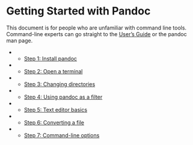 # Getting Started with Pandoc
This document is for people who are unfamiliar with command line tools. Command-line experts can go straight to the [User’s Guide](https://pandoc.org/MANUAL.html) or the pandoc man page.
- -   [Step 1: Install pandoc](https://pandoc.org/getting-started.html#step-1-install-pandoc)
- -   [Step 2: Open a terminal](https://pandoc.org/getting-started.html#step-2-open-a-terminal)
- -   [Step 3: Changing directories](https://pandoc.org/getting-started.html#step-3-changing-directories)
- -   [Step 4: Using pandoc as a filter](https://pandoc.org/getting-started.html#step-4-using-pandoc-as-a-filter)
- -   [Step 5: Text editor basics](https://pandoc.org/getting-started.html#step-5-text-editor-basics)
- -   [Step 6: Converting a file](https://pandoc.org/getting-started.html#step-6-converting-a-file)
- -   [Step 7: Command-line options](https://pandoc.org/getting-started.html#step-7-command-line-options)